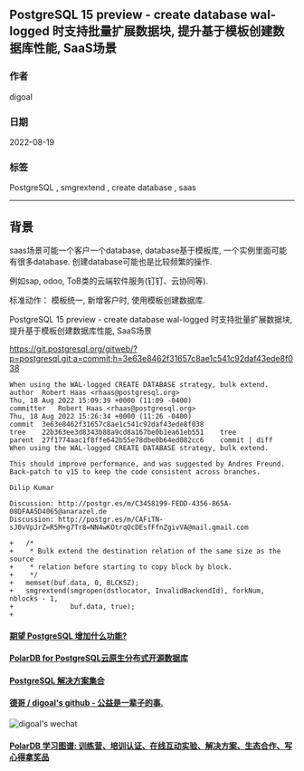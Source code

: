 ## PostgreSQL 15 preview - create database wal-logged 时支持批量扩展数据块, 提升基于模板创建数据库性能, SaaS场景  
                      
### 作者                      
digoal                      
                      
### 日期                      
2022-08-19                     
                      
### 标签                      
PostgreSQL , smgrextend , create database , saas    
                      
----                      
                      
## 背景     
saas场景可能一个客户一个database, database基于模板库, 一个实例里面可能有很多database. 创建database可能也是比较频繁的操作.   
  
例如sap, odoo, ToB类的云端软件服务(钉钉、云协同等).    
  
标准动作： 模板统一, 新增客户时, 使用模板创建数据库.   
  
PostgreSQL 15 preview - create database wal-logged 时支持批量扩展数据块, 提升基于模板创建数据库性能, SaaS场景  
  
https://git.postgresql.org/gitweb/?p=postgresql.git;a=commit;h=3e63e8462f31657c8ae1c541c92daf43ede8f038  
  
```  
When using the WAL-logged CREATE DATABASE strategy, bulk extend.  
author	Robert Haas <rhaas@postgresql.org>	  
Thu, 18 Aug 2022 15:09:39 +0000 (11:09 -0400)  
committer	Robert Haas <rhaas@postgresql.org>	  
Thu, 18 Aug 2022 15:26:34 +0000 (11:26 -0400)  
commit	3e63e8462f31657c8ae1c541c92daf43ede8f038  
tree	22b363ee3d8343b88a9cd8a167be0b1ea61eb551	tree  
parent	27f1774aac1f8ffe642b55e78dbe0b64ed082cc6	commit | diff  
When using the WAL-logged CREATE DATABASE strategy, bulk extend.  
  
This should improve performance, and was suggested by Andres Freund.  
Back-patch to v15 to keep the code consistent across branches.  
  
Dilip Kumar  
  
Discussion: http://postgr.es/m/C3458199-FEDD-4356-865A-08DFAA5D4065@anarazel.de  
Discussion: http://postgr.es/m/CAFiTN-sJ0vVpJrZ=R5M+g7Tr8=NN4wKOtrqOcDEsfFfnZgivVA@mail.gmail.com  
```  
  
```  
+   /*  
+    * Bulk extend the destination relation of the same size as the source  
+    * relation before starting to copy block by block.  
+    */  
+   memset(buf.data, 0, BLCKSZ);  
+   smgrextend(smgropen(dstlocator, InvalidBackendId), forkNum, nblocks - 1,  
+              buf.data, true);  
+  
```  
  
  
#### [期望 PostgreSQL 增加什么功能?](https://github.com/digoal/blog/issues/76 "269ac3d1c492e938c0191101c7238216")
  
  
#### [PolarDB for PostgreSQL云原生分布式开源数据库](https://github.com/ApsaraDB/PolarDB-for-PostgreSQL "57258f76c37864c6e6d23383d05714ea")
  
  
#### [PostgreSQL 解决方案集合](https://yq.aliyun.com/topic/118 "40cff096e9ed7122c512b35d8561d9c8")
  
  
#### [德哥 / digoal's github - 公益是一辈子的事.](https://github.com/digoal/blog/blob/master/README.md "22709685feb7cab07d30f30387f0a9ae")
  
  
![digoal's wechat](../pic/digoal_weixin.jpg "f7ad92eeba24523fd47a6e1a0e691b59")
  
  
#### [PolarDB 学习图谱: 训练营、培训认证、在线互动实验、解决方案、生态合作、写心得拿奖品](https://www.aliyun.com/database/openpolardb/activity "8642f60e04ed0c814bf9cb9677976bd4")
  
